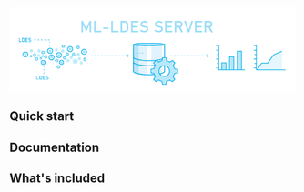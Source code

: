 <p align="center">
  <img src="https://github.com/samuvack/ML-LDES-server/blob/master/images/logo.png?raw=true"/>
</p>


## Quick start


## Documentation



## What's included





